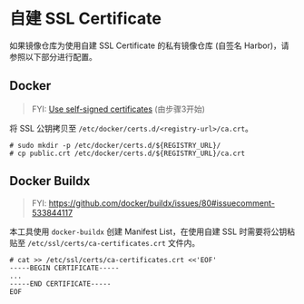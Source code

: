 # 自建 SSL Certificate

如果镜像仓库为使用自建 SSL Certificate 的私有镜像仓库 (自签名 Harbor)，请参照以下部分进行配置。

## Docker

> FYI: [Use self-signed certificates](https://docs.docker.com/registry/insecure/#use-self-signed-certificates) (由步骤3开始)

将 SSL 公钥拷贝至 `/etc/docker/certs.d/<registry-url>/ca.crt`。

```console
# sudo mkdir -p /etc/docker/certs.d/${REGISTRY_URL}/
# cp public.crt /etc/docker/certs.d/${REGISTRY_URL}/ca.crt
```

## Docker Buildx

> FYI: <https://github.com/docker/buildx/issues/80#issuecomment-533844117>

本工具使用 `docker-buildx` 创建 Manifest List，在使用自建 SSL 时需要将公钥粘贴至
`/etc/ssl/certs/ca-certificates.crt` 文件内。

```console
# cat >> /etc/ssl/certs/ca-certificates.crt <<'EOF'
-----BEGIN CERTIFICATE-----
...
-----END CERTIFICATE-----
EOF
```
